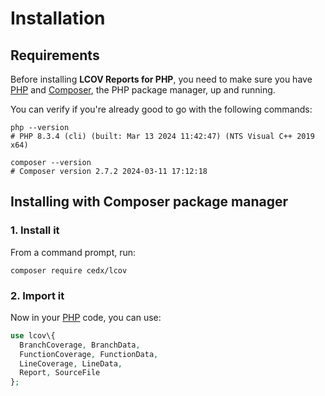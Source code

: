 # Installation

## Requirements
Before installing **LCOV Reports for PHP**, you need to make sure you have [PHP](https://www.php.net)
and [Composer](https://getcomposer.org), the PHP package manager, up and running.
	
You can verify if you're already good to go with the following commands:

``` shell
php --version
# PHP 8.3.4 (cli) (built: Mar 13 2024 11:42:47) (NTS Visual C++ 2019 x64)

composer --version
# Composer version 2.7.2 2024-03-11 17:12:18
```

## Installing with Composer package manager

### 1. Install it
From a command prompt, run:

``` shell
composer require cedx/lcov
```

### 2. Import it
Now in your [PHP](https://www.php.net) code, you can use:

``` php
use lcov\{
  BranchCoverage, BranchData,
  FunctionCoverage, FunctionData,
  LineCoverage, LineData,
  Report, SourceFile
};
```
